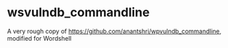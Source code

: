# wsvulndb_commandline
A very rough copy of https://github.com/anantshri/wpvulndb_commandline, modified for Wordshell
